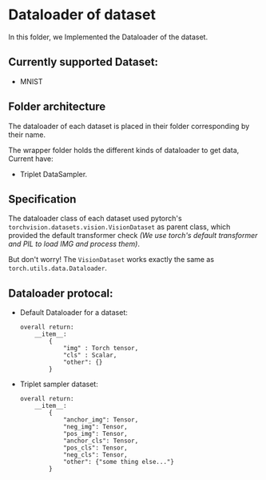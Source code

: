 # Dataloader of dataset
In this folder, we Implemented the Dataloader of the dataset.

## Currently supported Dataset:
- MNIST

## Folder architecture
The dataloader of each dataset is placed in their folder corresponding by their name.

The wrapper folder holds the different kinds of dataloader to get data, Current have:
- Triplet DataSampler.

## Specification
The dataloader class of each dataset used pytorch's `torchvision.datasets.vision.VisionDataset` as parent class, which provided the default transformer check *(We use torch's default transformer and PIL to load IMG and process them)*. 

But don't worry! The `VisionDataset` works exactly the same as `torch.utils.data.Dataloader`.

## Dataloader protocal:
- Default Dataloader for a dataset:
    ```
    overall return:
        __item__: 
            {
                "img" : Torch tensor,
                "cls" : Scalar,
                "other": {}
            }
    ```
- Triplet sampler dataset:
    ```
    overall return:
        __item__:
            {
                "anchor_img": Tensor,
                "neg_img": Tensor,
                "pos_img": Tensor,
                "anchor_cls": Tensor,
                "pos_cls": Tensor,
                "neg_cls": Tensor,
                "other": {"some thing else..."}
            }
    ```
